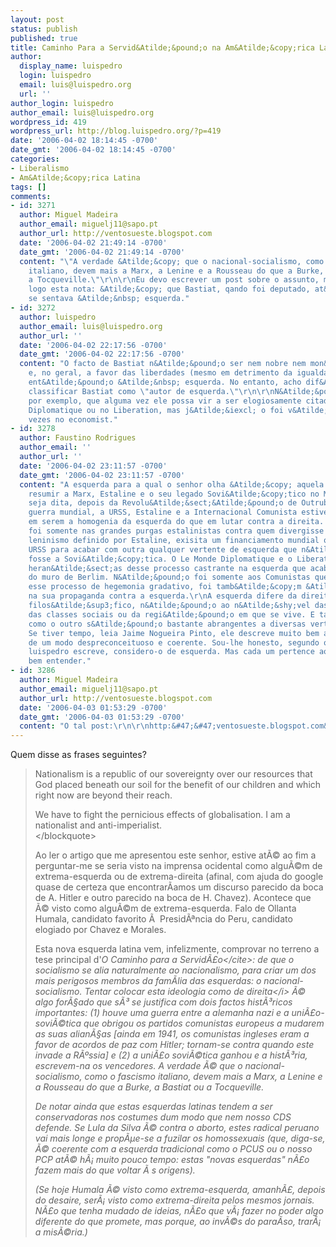 ```yaml
---
layout: post
status: publish
published: true
title: Caminho Para a Servid&Atilde;&pound;o na Am&Atilde;&copy;rica Latina
author:
  display_name: luispedro
  login: luispedro
  email: luis@luispedro.org
  url: ''
author_login: luispedro
author_email: luis@luispedro.org
wordpress_id: 419
wordpress_url: http://blog.luispedro.org/?p=419
date: '2006-04-02 18:14:45 -0700'
date_gmt: '2006-04-02 18:14:45 -0700'
categories:
- Liberalismo
- Am&Atilde;&copy;rica Latina
tags: []
comments:
- id: 3271
  author: Miguel Madeira
  author_email: miguelj11@sapo.pt
  author_url: http://ventosueste.blogspot.com
  date: '2006-04-02 21:49:14 -0700'
  date_gmt: '2006-04-02 21:49:14 -0700'
  content: "\"A verdade &Atilde;&copy; que o nacional-socialismo, como o fascismo
    italiano, devem mais a Marx, a Lenine e a Rousseau do que a Burke, a Bastiat ou
    a Tocqueville.\"\r\n\r\nEu devo escrever um post sobre o assunto, mas fa&Atilde;&sect;o
    logo esta nota: &Atilde;&copy; que Bastiat, qando foi deputado, at&Atilde;&copy;
    se sentava &Atilde;&nbsp; esquerda."
- id: 3272
  author: luispedro
  author_email: luis@luispedro.org
  author_url: ''
  date: '2006-04-02 22:17:56 -0700'
  date_gmt: '2006-04-02 22:17:56 -0700'
  content: "O facto de Bastiat n&Atilde;&pound;o ser nem nobre nem mon&Atilde;&iexcl;rquico
    e, no geral, a favor das liberdades (mesmo em detrimento da igualdade) colocava-o
    ent&Atilde;&pound;o &Atilde;&nbsp; esquerda. No entanto, acho dif&Atilde;&shy;cil
    classificar Bastiat como \"autor de esquerda.\"\r\n\r\nN&Atilde;&pound;o vejo,
    por exemplo, que alguma vez ele possa vir a ser elogiosamente citado no Le Monde
    Diplomatique ou no Liberation, mas j&Atilde;&iexcl; o foi v&Atilde;&iexcl;rias
    vezes no economist."
- id: 3278
  author: Faustino Rodrigues
  author_email: ''
  author_url: ''
  date: '2006-04-02 23:11:57 -0700'
  date_gmt: '2006-04-02 23:11:57 -0700'
  content: "A esquerda para a qual o senhor olha &Atilde;&copy; aquela que se pode
    resumir a Marx, Estaline e o seu legado Sovi&Atilde;&copy;tico no Mundo. Verdade
    seja dita, depois da Revolu&Atilde;&sect;&Atilde;&pound;o de Outrubro e da segunda
    guerra mundial, a URSS, Estaline e a Internacional Comunista estiveram mais empenhados
    em serem a homogenia da esquerda do que em lutar contra a direita. N&Atilde;&pound;o
    foi somente nas grandes purgas estalinistas contra quem divergisse do marxismo
    leninismo definido por Estaline, exisita um financiamento mundial organizado pela
    URSS para acabar com outra qualquer vertente de esquerda que n&Atilde;&pound;o
    fosse a Sovi&Atilde;&copy;tica. O Le Monde Diplomatique e o Liberation s&Atilde;&pound;o
    heran&Atilde;&sect;as desse processo castrante na esquerda que acabou com a queda
    do muro de Berlim. N&Atilde;&pound;o foi somente aos Comunistas que deu jeito
    esse processo de hegemonia gradativo, foi tamb&Atilde;&copy;m &Atilde;&nbsp; direita
    na sua propaganda contra a esquerda.\r\nA esquerda difere da direita ao n&Atilde;&shy;vel
    filos&Atilde;&sup3;fico, n&Atilde;&pound;o ao n&Atilde;&shy;vel das cores da bandeira,
    das classes sociais ou da regi&Atilde;&pound;o em que se vive. E tanto um lado
    como o outro s&Atilde;&pound;o bastante abrangentes a diversas vertentes pol&Atilde;&shy;ticas.
    Se tiver tempo, leia Jaime Nogueira Pinto, ele descreve muito bem as diferen&Atilde;&sect;as
    de um modo despreconceituoso e coerente. Sou-lhe honesto, segundo o que o senhor
    luispedro escreve, considero-o de esquerda. Mas cada um pertence ao clube que
    bem entender."
- id: 3286
  author: Miguel Madeira
  author_email: miguelj11@sapo.pt
  author_url: http://ventosueste.blogspot.com
  date: '2006-04-03 01:53:29 -0700'
  date_gmt: '2006-04-03 01:53:29 -0700'
  content: "O tal post:\r\n\r\nhttp:&#47;&#47;ventosueste.blogspot.com&#47;2006&#47;04&#47;o-fascismo-e-o-nazismo-eram-de-direita.html"
---
```

<p>Quem disse as frases seguintes?</p>
<blockquote><p>
Nationalism is a republic of our sovereignty over our resources that God placed beneath our soil for the benefit of our children and which right now are beyond their reach.</p>
<p>We have to fight the pernicious effects of globalisation. I am a nationalist and anti-imperialist.<br />
<&#47;blockquote></p>
<p>Ao ler o artigo que me apresentou este senhor, estive at&Atilde;&copy; ao fim a perguntar-me se seria visto na imprensa ocidental como algu&Atilde;&copy;m de extrema-esquerda ou de extrema-direita (afinal, com ajuda do google quase de certeza que encontrar&Atilde;&shy;amos um discurso parecido da boca de A. Hitler e outro parecido na boca de H. Chavez). Acontece que &Atilde;&copy; visto como algu&Atilde;&copy;m de extrema-esquerda. Falo de Ollanta Humala, candidato favorito &Atilde;&nbsp; Presid&Atilde;&ordf;ncia do Peru, candidato elogiado por Chavez e Morales.</p>
<p>Esta nova esquerda latina vem, infelizmente, comprovar no terreno a tese principal d'<cite>O Caminho para a Servid&Atilde;&pound;o<&#47;cite>: de que o socialismo se alia naturalmente ao nacionalismo, para criar um dos mais perigosos membros da fam&Atilde;&shy;lia das esquerdas: o nacional-socialismo. Tentar colocar esta ideologia como <i>de direita<&#47;i> &Atilde;&copy; algo for&Atilde;&sect;ado que s&Atilde;&sup3; se justifica com dois factos hist&Atilde;&sup3;ricos importantes: (1) houve uma guerra entre a alemanha nazi e a uni&Atilde;&pound;o-sovi&Atilde;&copy;tica que obrigou os partidos comunistas europeus a mudarem as suas alian&Atilde;&sect;as [ainda em 1941, os comunistas ingleses eram a favor de acordos de paz com Hitler; tornam-se contra quando este invade a R&Atilde;&ordm;ssia] e (2) a uni&Atilde;&pound;o sovi&Atilde;&copy;tica ganhou e a hist&Atilde;&sup3;ria, escrevem-na os vencedores. A verdade &Atilde;&copy; que o nacional-socialismo, como o fascismo italiano, devem mais a Marx, a Lenine e a Rousseau do que a Burke, a Bastiat ou a Tocqueville.</p>
<p>De notar ainda que estas esquerdas latinas tendem a ser conservadoras nos costumes dum modo que nem nosso CDS defende. Se Lula da Silva &Atilde;&copy; contra o aborto, estes radical peruano vai mais longe e prop&Atilde;&micro;e-se a fuzilar os homossexuais (que, diga-se, &Atilde;&copy; coerente com a esquerda tradicional como o PCUS ou o nosso PCP at&Atilde;&copy; h&Atilde;&iexcl; muito pouco tempo: estas "novas esquerdas" n&Atilde;&pound;o fazem mais do que voltar &Atilde;&nbsp;s origens).</p>
<p>(Se hoje Humala &Atilde;&copy; visto como extrema-esquerda, amanh&Atilde;&pound;, depois do desaire, ser&Atilde;&iexcl; visto como extrema-direita pelos mesmos jornais. N&Atilde;&pound;o que tenha mudado de ideias, n&Atilde;&pound;o que v&Atilde;&iexcl; fazer no poder algo diferente do que promete, mas porque, ao inv&Atilde;&copy;s do para&Atilde;&shy;so, trar&Atilde;&iexcl; a mis&Atilde;&copy;ria.)</p>
